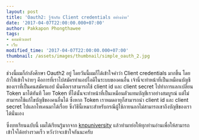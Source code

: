 ```yaml
---
layout: post
title: 'Oauth2: รู้จักกับ Client credentials อย่างง่าย'
date: '2017-04-07T22:00:00.000+07:00'
author: Pakkapon Phongthawee
tags:
- คอมพิวเตอร์
- เว็บ
modified_time: '2017-04-07T22:00:00.000+07:00'
thumbnail: /assets/images/thumbnail/simple_oauth_2.jpg
---
```

ช่วงนี้ผมก็กำลังศึกษา Oauth2 อยู่ โดยวันนี้ผมก็ได้เข้าใจคำว่า Client credentials มากขึ้น โดยถ้าให้เข้าใจง่ายๆ คือการที่เราไปสมัครทำแอปไอดีในระบบของคนอื่น เจ้านี่จะทำหน้าที่เป็นเหมือนบัญชีของเราที่เป็นคนสมัครแอป นั่นคือเราสามารถใช้ client id และ client secret ไปทำการแลกเปลี่ยน Token มาได้ทันที โดย Token ที่ได้นั้นจะทำหน้าที่เป็นเหมือนตัวแทนบัญชีเราอย่างสมบูรณ์ แต่ไม่สามารถใช้แก้ไขบัญชีของคนอื่นได้ ซึ่งหาก Token เราหมดอายุก็สามารถนำ client id และ client secret ไปแลกโทเคนมาได้เรื่อย ซึ่งวิธีนี้เหมาะสำหรับกรณีผู้ใช้ภายนอกไม่สามารถเขาถึงบัญชีของเราได้นั่นเอง

ซึ่งบทเรียนฉบับนี้ ผมได้เรียนรู้มากจาก [knpuniversity](https://knpuniversity.com/screencast/oauth/client-credentials) แล้วทำมาย่อให้ทุกท่านอ่านเพื่อให้สามารถเข้าใจได้อย่างรวดเร็ว หวังว่าจะเข้าใจกันนะครับ
